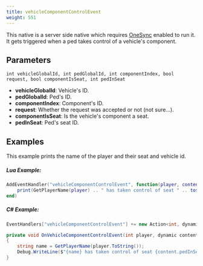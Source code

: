 ```yaml
---
title: vehicleComponentControlEvent
weight: 551
---
```


This native is a server side native which requires [OneSync](https://forum.cfx.re/t/the-onesync-eap-and-you/165931) enabled to run it. It gets triggered when a ped takes control of a vehicle's component.

Parameters
----------

```
int vehicleGlobalId, int pedGlobalId, int componentIndex, bool request, bool componentIsSeat, int pedInSeat
```

- **vehicleGlobalId**: Vehicle's ID.
- **pedGlobalId**: Ped's ID.
- **componentIndex**: Component's ID.
- **request**: Whether the request was accepted or not (not sure...).
- **componentIsSeat**: Is the vehicle's component a seat.
- **pedInSeat**: Ped's seat ID.

Examples
--------
This example prints the name of the player and their seat and vehicle id.

##### Lua Example:
```lua
AddEventHandler("vehicleComponentControlEvent", function(player, content)
    print(GetPlayerName(player) .. " has taken control of seat " .. tostring(pedInSeat) ..  " in vehicle " .. tostring(vehicleGlobalId))
end)
```

##### C# Example:
```cs
EventHandlers["vehicleComponentControlEvent"] += new Action<int, dynamic>(OnVehicleComponentControlEvent);

private void OnVehicleComponentControlEvent(int player, dynamic content)
{
    string name = GetPlayerName(player.ToString());
    Debug.WriteLine($"{name} has taken control of seat {content.pedInSeat} in vehicle {content.vehicleGlobalId}");
}
```

